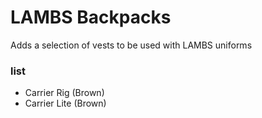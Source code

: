 # LAMBS Backpacks
Adds a selection of vests to be used with LAMBS uniforms 

### list
 * Carrier Rig (Brown)
 * Carrier Lite (Brown)

 